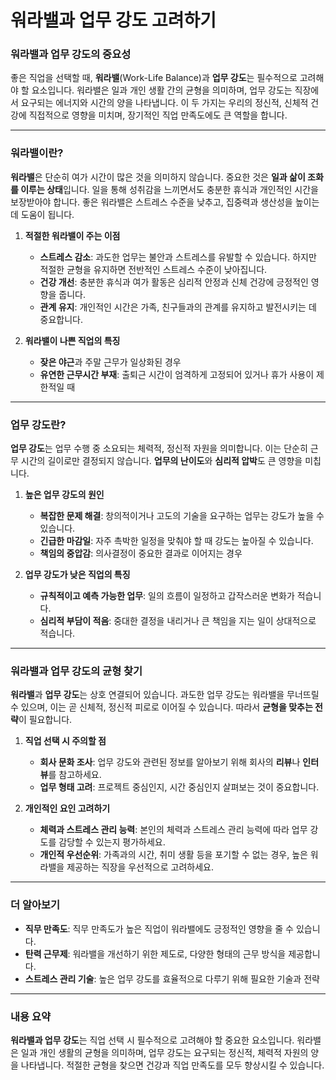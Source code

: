 # 워라밸과 업무 강도 고려하기

### 워라밸과 업무 강도의 중요성

좋은 직업을 선택할 때, **워라밸**(Work-Life Balance)과 **업무 강도**는 필수적으로 고려해야 할 요소입니다. 워라밸은 일과 개인 생활 간의 균형을 의미하며, 업무 강도는 직장에서 요구되는 에너지와 시간의 양을 나타냅니다. 이 두 가지는 우리의 정신적, 신체적 건강에 직접적으로 영향을 미치며, 장기적인 직업 만족도에도 큰 역할을 합니다. 

---

### 워라밸이란?

**워라밸**은 단순히 여가 시간이 많은 것을 의미하지 않습니다. 중요한 것은 **일과 삶이 조화를 이루는 상태**입니다. 일을 통해 성취감을 느끼면서도 충분한 휴식과 개인적인 시간을 보장받아야 합니다. 좋은 워라밸은 스트레스 수준을 낮추고, 집중력과 생산성을 높이는 데 도움이 됩니다.

1. **적절한 워라밸이 주는 이점**
   - **스트레스 감소**: 과도한 업무는 불안과 스트레스를 유발할 수 있습니다. 하지만 적절한 균형을 유지하면 전반적인 스트레스 수준이 낮아집니다.
   - **건강 개선**: 충분한 휴식과 여가 활동은 심리적 안정과 신체 건강에 긍정적인 영향을 줍니다.
   - **관계 유지**: 개인적인 시간은 가족, 친구들과의 관계를 유지하고 발전시키는 데 중요합니다.

2. **워라밸이 나쁜 직업의 특징**
   - **잦은 야근**과 주말 근무가 일상화된 경우
   - **유연한 근무시간 부재**: 출퇴근 시간이 엄격하게 고정되어 있거나 휴가 사용이 제한적일 때

---

### 업무 강도란?

**업무 강도**는 업무 수행 중 소요되는 체력적, 정신적 자원을 의미합니다. 이는 단순히 근무 시간의 길이로만 결정되지 않습니다. **업무의 난이도**와 **심리적 압박**도 큰 영향을 미칩니다. 

1. **높은 업무 강도의 원인**
   - **복잡한 문제 해결**: 창의적이거나 고도의 기술을 요구하는 업무는 강도가 높을 수 있습니다.
   - **긴급한 마감일**: 자주 촉박한 일정을 맞춰야 할 때 강도는 높아질 수 있습니다.
   - **책임의 중압감**: 의사결정이 중요한 결과로 이어지는 경우

2. **업무 강도가 낮은 직업의 특징**
   - **규칙적이고 예측 가능한 업무**: 일의 흐름이 일정하고 갑작스러운 변화가 적습니다.
   - **심리적 부담이 적음**: 중대한 결정을 내리거나 큰 책임을 지는 일이 상대적으로 적습니다.

---

### 워라밸과 업무 강도의 균형 찾기

**워라밸**과 **업무 강도**는 상호 연결되어 있습니다. 과도한 업무 강도는 워라밸을 무너뜨릴 수 있으며, 이는 곧 신체적, 정신적 피로로 이어질 수 있습니다. 따라서 **균형을 맞추는 전략**이 필요합니다.

1. **직업 선택 시 주의할 점**
   - **회사 문화 조사**: 업무 강도와 관련된 정보를 알아보기 위해 회사의 **리뷰**나 **인터뷰**를 참고하세요.
   - **업무 형태 고려**: 프로젝트 중심인지, 시간 중심인지 살펴보는 것이 중요합니다.

2. **개인적인 요인 고려하기**
   - **체력과 스트레스 관리 능력**: 본인의 체력과 스트레스 관리 능력에 따라 업무 강도를 감당할 수 있는지 평가하세요.
   - **개인적 우선순위**: 가족과의 시간, 취미 생활 등을 포기할 수 없는 경우, 높은 워라밸을 제공하는 직장을 우선적으로 고려하세요.

---

### 더 알아보기

- **직무 만족도**: 직무 만족도가 높은 직업이 워라밸에도 긍정적인 영향을 줄 수 있습니다.
- **탄력 근무제**: 워라밸을 개선하기 위한 제도로, 다양한 형태의 근무 방식을 제공합니다.
- **스트레스 관리 기술**: 높은 업무 강도를 효율적으로 다루기 위해 필요한 기술과 전략

---

### 내용 요약

**워라밸과 업무 강도**는 직업 선택 시 필수적으로 고려해야 할 중요한 요소입니다. 워라밸은 일과 개인 생활의 균형을 의미하며, 업무 강도는 요구되는 정신적, 체력적 자원의 양을 나타냅니다. 적절한 균형을 찾으면 건강과 직업 만족도를 모두 향상시킬 수 있습니다.